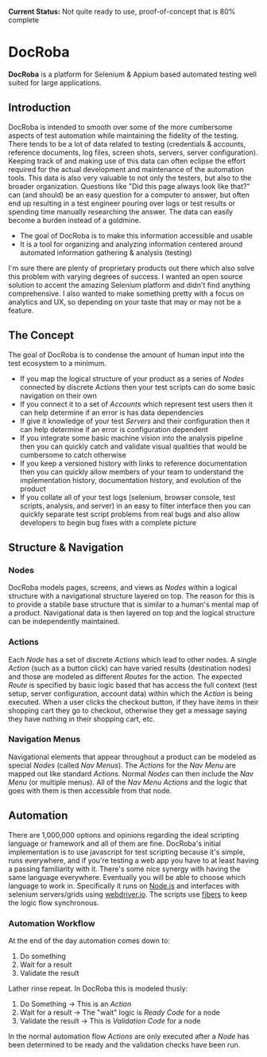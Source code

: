 **Current Status:** Not quite ready to use, proof-of-concept that is 80% complete

# DocRoba
**DocRoba** is a platform for Selenium & Appium based automated testing well suited for large applications.

## Introduction
DocRoba is intended to smooth over some of the more cumbersome aspects of test automation while maintaining the fidelity of the testing. There tends to be a lot of data related to testing (credentials & accounts, reference documents, log files, screen shots, servers, server configuration). Keeping track of and making use of this data can often eclipse the effort required for the actual development and maintenance of the automation tools. This data is also very valuable to not only the testers, but also to the broader organization. Questions like "Did this page always look like that?" can (and should) be an easy question for a computer to answer, but often end up resulting in a test engineer pouring over logs or test results or spending time manually researching the answer. The data can easily become a burden instead of a goldmine.

* The goal of DocRoba is to make this information accessible and usable
* It is a tool for organizing and analyzing information centered around automated information gathering & analysis (testing) 

I'm sure there are plenty of proprietary products out there which also solve this problem with varying degrees of success. I wanted an open source solution to accent the amazing Selenium platform and didn't find anything comprehensive. I also wanted to make something pretty with a focus on analytics and UX, so depending on your taste that may or may not be a feature.

## The Concept
The goal of DocRoba is to condense the amount of human input into the test ecosystem to a minimum.

* If you map the logical structure of your product as a series of *Nodes* connected by discrete *Actions* then your test scripts can do some basic navigation on their own
* If you connect it to a set of *Accounts* which represent test users then it can help determine if an error is has data dependencies
* If give it knowledge of your test *Servers* and their configuration then it can help determine if an error is configuration dependent
* If you integrate some basic machine vision into the analysis pipeline then you can quickly catch and validate visual qualities that would be cumbersome to catch otherwise
* If you keep a versioned history with links to reference documentation then you can quickly allow members of your team to understand the implementation history, documentation history, and evolution of the product
* If you collate all of your test logs (selenium, browser console, test scripts, analysis, and server) in an easy to filter interface then you can quickly separate test script problems from real bugs and also allow developers to begin bug fixes with a complete picture


## Structure & Navigation

### Nodes
DocRoba models pages, screens, and views as *Nodes* within a logical structure with a navigational structure layered on top. The reason for this is to provide a stabile base structure that is similar to a human's mental map of a product. Navigational data is then layered on top and the logical structure can be independently maintained.

### Actions
Each *Node* has a set of discrete *Actions* which lead to other nodes. A single *Action* (such as a button click) can have varied results (destination nodes) and those are modeled as different *Routes* for the action. The expected *Route* is specified by basic logic based that has access the full context (test setup, server configuration, account data) within which the *Action* is being executed. When a user clicks the checkout button, if they have items in their shopping cart they go to checkout, otherwise they get a message saying they have nothing in their shopping cart, etc.

### Navigation Menus
Navigational elements that appear throughout a product can be modeled as special *Nodes* (called *Nav Menus*). The *Actions* for the *Nav Menu* are mapped out like standard *Actions*. Normal *Nodes* can then include the *Nav Menu* (or multiple menus). All of the *Nav Menu* *Actions* and the logic that goes with them is then accessible from that node.

## Automation
There are 1,000,000 options and opinions regarding the ideal scripting language or framework and all of them are fine. DocRoba's initial implementation is to use javascript for test scripting because it's simple, runs everywhere, and if you're testing a web app you have to at least having a passing familiarity with it. There's some nice synergy with having the same language everywhere. Eventually you will be able to choose which language to work in. Specifically it runs on [Node.js](https://nodejs.org) and interfaces with selenium servers/grids using [webdriver.io](http://webdriver.io/). The scripts use [fibers](https://github.com/laverdet/node-fibers) to keep the logic flow synchronous.

### Automation Workflow
At the end of the day automation comes down to:
1. Do something
2. Wait for a result
3. Validate the result

Lather rinse repeat. In DocRoba this is modeled thusly:

1. Do Something → This is an *Action*
2. Wait for a result → The "wait" logic is *Ready Code* for a node
3. Validate the result → This is *Validation Code* for a node

In the normal automation flow *Actions* are only executed after a *Node* has been determined to be ready and the validation checks have been run.
